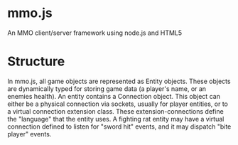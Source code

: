 mmo.js
======

An MMO client/server framework using node.js and HTML5

Structure
======

In mmo.js, all game objects are represented as Entity objects. These objects are dynamically typed for storing game data (a player's name, or an enemies health). An entity contains a Connection object. This object can either be a physical connection via sockets, usually for player entities, or to a virtual connection extension class. These extension-connections define the "language" that the entity uses. A fighting rat entity may have a virtual connection defined to listen for "sword hit" events, and it may dispatch "bite player" events.
